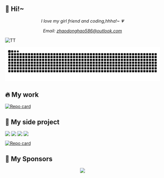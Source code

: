 ## 🎉 Hi!~

*<p align="center">I love my girl friend and coding,hhha!~ 💗</p>*

*<p align="center">Email: zhaodonghao586@outlook.com</p>*

![TT](./TT.HEIC)
<!-- <img src="./TT.HEIC" alt="app"/> -->

<p align="center">
  <img src="https://raw.githubusercontent.com/dohooo/dohooo/output/github-contribution-grid-snake.svg" />
</p>

## 🔥 My work

[![Repo card](https://github-readme-stats.vercel.app/api/pin/?username=Crossbell-Box&repo=xLog-mobile&theme=dark)](https://github.com/Crossbell-Box/xLog-mobile)

## 🔧 My side project

<img src="https://img.shields.io/npm/dm/react-native-reanimated-carousel.svg?style=flat-square&colorB=007ec6" height="22" align="top" /> <img src="https://img.shields.io/npm/dw/react-native-reanimated-carousel.svg?style=flat-square&colorB=007ec6" height="22" align="top" /> <img src="https://img.shields.io/github/issues/dohooo/react-native-reanimated-carousel.svg?style=flat-square" height="22" align="top" /> <img src="https://img.shields.io/github/issues-closed/dohooo/react-native-reanimated-carousel.svg?style=flat-square&colorB=44cc11" height="22" align="top" />

[![Repo card](https://github-readme-stats.vercel.app/api/pin/?username=dohooo&repo=react-native-reanimated-carousel&theme=dark&wlb=true)](https://github.com/dohooo/react-native-reanimated-carousel)

## 🫡 My Sponsors

<p align="center">
  <img src='https://github.com/dohooo/sponsors/blob/master/sponsors.png?raw=true'/>
</p>

